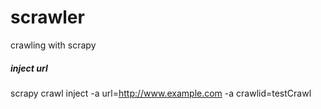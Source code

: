# scrawler
crawling with scrapy

##### inject url
scrapy crawl inject -a url=http://www.example.com -a crawlid=testCrawl

